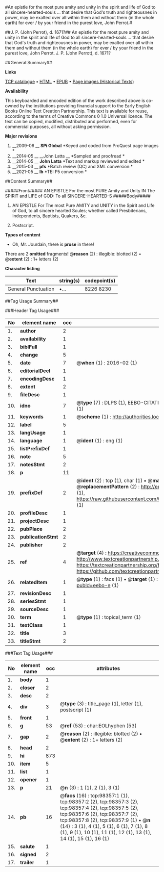 #An epistle for the most pure amity and unity in the spirit and life of God to all sincere-hearted-souls ... that desire that God's truth and righteousnes in power, may be exalted over all within them and without them (in the whole earth) for ever / by your friend in the purest love, John Perrot.#

##J. P. (John Perrot), d. 1671?##
An epistle for the most pure amity and unity in the spirit and life of God to all sincere-hearted-souls ... that desire that God's truth and righteousnes in power, may be exalted over all within them and without them (in the whole earth) for ever / by your friend in the purest love, John Perrot.
J. P. (John Perrot), d. 1671?

##General Summary##

**Links**

[TCP catalogue](http://www.ota.ox.ac.uk/tcp/)  • 
[HTML](http://tei.it.ox.ac.uk/tcp/Texts-HTML/free/A54/A54429.html)  • 
[EPUB](http://tei.it.ox.ac.uk/tcp/Texts-EPUB/free/A54/A54429.epub) • 
[Page images (Historical Texts)](https://historicaltexts.jisc.ac.uk/eebo-13178234e)

**Availability**

This keyboarded and encoded edition of the work described above is co-owned by the
    institutions providing financial support to the Early English Books Online Text Creation
    Partnership. This text is available for reuse, according to the terms of  Creative Commons 0 1.0 Universal
    licence. The text can be copied, modified, distributed and performed, even for commercial
    purposes, all without asking permission.

**Major revisions**

1. __2009-06 __ __SPi Global__ *Keyed and coded from ProQuest page images *
1. __2014-05 __ __John Latta __ *Sampled and proofread *
1. __2014-05 __ __John Latta__ *Text and markup reviewed and edited *
1. __2015-03 __ __pfs__ *Batch review (QC) and XML conversion *
1. __2021-05 __ __lb__ *TEI P5 conversion *

##Content Summary##

#####Front#####
AN EPISTLE For the most PURE Amity and Unity IN The SPIRIT and LIFE of GOD: To all SINCERE-HEARTED-S
#####Body#####

1. AN EPISTLE For The most Pure AMITY and UNITY in the Spirit and Life of God, to all sincere hearted Soules; whether called Presbiterians, Independents, Baptists, Quakers, &c.

1. Postscript.

**Types of content**

  * Oh, Mr. Jourdain, there is **prose** in there!

There are 2 **omitted** fragments! 
 @__reason__ (2) : illegible: blotted (2)  •  @__extent__ (2) : 1+ letters (2)

**Character listing**


|Text|string(s)|codepoint(s)|
|---|---|---|
|General Punctuation|•…|8226 8230|

##Tag Usage Summary##

###Header Tag Usage###

|No|element name|occ|attributes|
|---|---|---|---|
|1.|__author__|2||
|2.|__availability__|1||
|3.|__biblFull__|1||
|4.|__change__|5||
|5.|__date__|7| @__when__ (1) : 2016-02 (1)|
|6.|__editorialDecl__|1||
|7.|__encodingDesc__|1||
|8.|__extent__|2||
|9.|__fileDesc__|1||
|10.|__idno__|7| @__type__ (7) : DLPS (1), EEBO-CITATION (1), VID (1), EEBO-PROQUEST (1), STC (2), OCLC (1)|
|11.|__keywords__|1| @__scheme__ (1) : http://authorities.loc.gov/ (1)|
|12.|__label__|5||
|13.|__langUsage__|1||
|14.|__language__|1| @__ident__ (1) : eng (1)|
|15.|__listPrefixDef__|1||
|16.|__note__|5||
|17.|__notesStmt__|2||
|18.|__p__|11||
|19.|__prefixDef__|2| @__ident__ (2) : tcp (1), char (1)  •  @__matchPattern__ (2) : ([0-9\-]+):([0-9IVX]+) (1), (.+) (1)  •  @__replacementPattern__ (2) : http://eebo.chadwyck.com/downloadtiff?vid=$1&page=$2 (1), https://raw.githubusercontent.com/textcreationpartnership/Texts/master/tcpchars.xml#$1 (1)|
|20.|__profileDesc__|1||
|21.|__projectDesc__|1||
|22.|__pubPlace__|2||
|23.|__publicationStmt__|2||
|24.|__publisher__|2||
|25.|__ref__|4| @__target__ (4) : https://creativecommons.org/publicdomain/zero/1.0/ (1), http://www.textcreationpartnership.org/docs/. (1), https://textcreationpartnership.org/faq/#faq05 (1), https://github.com/textcreationpartnership (1)|
|26.|__relatedItem__|1| @__type__ (1) : facs (1)  •  @__target__ (1) : https://data.historicaltexts.jisc.ac.uk/view?pubId=eebo-e (1)|
|27.|__revisionDesc__|1||
|28.|__seriesStmt__|1||
|29.|__sourceDesc__|1||
|30.|__term__|1| @__type__ (1) : topical_term (1)|
|31.|__textClass__|1||
|32.|__title__|3||
|33.|__titleStmt__|2||


###Text Tag Usage###

|No|element name|occ|attributes|
|---|---|---|---|
|1.|__body__|1||
|2.|__closer__|2||
|3.|__desc__|2||
|4.|__div__|3| @__type__ (3) : title_page (1), letter (1), postscript (1)|
|5.|__front__|1||
|6.|__g__|53| @__ref__ (53) : char:EOLhyphen (53)|
|7.|__gap__|2| @__reason__ (2) : illegible: blotted (2)  •  @__extent__ (2) : 1+ letters (2)|
|8.|__head__|2||
|9.|__hi__|873||
|10.|__item__|5||
|11.|__list__|1||
|12.|__opener__|1||
|13.|__p__|21| @__n__ (3) : 1 (1), 2 (1), 3 (1)|
|14.|__pb__|16| @__facs__ (16) : tcp:98357:1 (1), tcp:98357:2 (2), tcp:98357:3 (2), tcp:98357:4 (2), tcp:98357:5 (2), tcp:98357:6 (2), tcp:98357:7 (2), tcp:98357:8 (2), tcp:98357:9 (1)  •  @__n__ (14) : 3 (1), 4 (1), 5 (1), 6 (1), 7 (1), 8 (1), 9 (1), 10 (1), 11 (1), 12 (1), 13 (1), 14 (1), 15 (1), 16 (1)|
|15.|__salute__|1||
|16.|__signed__|2||
|17.|__trailer__|1||
